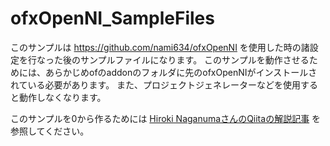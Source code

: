 # ofxOpenNI_SampleFiles

このサンプルは https://github.com/nami634/ofxOpenNI を使用した時の諸設定を行なった後のサンプルファイルになります。
このサンプルを動作させるためには、あらかじめofのaddonのフォルダに先のofxOpenNIがインストールされている必要があります。
また、プロジェクトジェネレーターなどを使用すると動作しなくなります。

このサンプルを0から作るためには [Hiroki NaganumaさんのQiitaの解説記事](https://qiita.com/Hiroki11x/items/f66c99db124c1ff53594) を参照してください。
